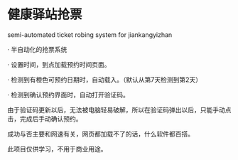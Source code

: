 # 健康驿站抢票

semi-automated ticket robing system for jiankangyizhan

· 半自动化的抢票系统

· 设置时间，到点加载预约时间页面。

· 检测到有橙色可预约日期时，自动载入。（默认从第7天检测到第2天）

· 检测到确认预约界面时，自动打开验证码。

由于验证码更新以后，无法被电脑轻易破解，所以在验证码弹出以后，只能手动点击，完成后手动确认预约。


成功与否主要和网速有关，网页都加载不了的话，什么软件都百搭。




此项目仅供学习，不用于商业用途。
